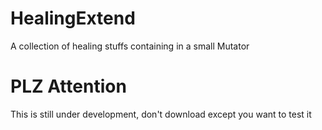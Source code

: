 # HealingExtend
A collection of healing stuffs containing in a small Mutator
# PLZ Attention
This is still under development, don't download except you want to test it
